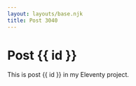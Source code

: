 ```yaml
---
layout: layouts/base.njk
title: Post 3040
---
```


# Post {{ id }}

This is post {{ id }} in my Eleventy project.
